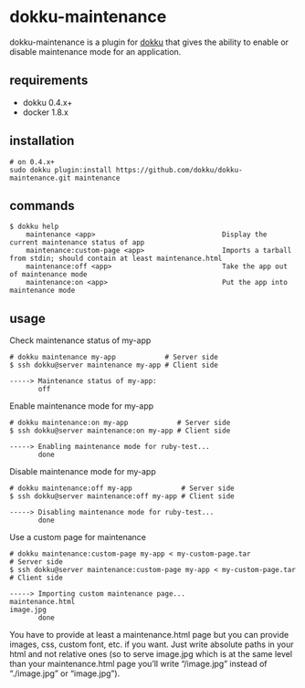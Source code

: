 # dokku-maintenance

dokku-maintenance is a plugin for [dokku](https://github.com/progrium/dokku) that gives the ability to enable or disable maintenance mode for an application.

## requirements

- dokku 0.4.x+
- docker 1.8.x

## installation

```shell
# on 0.4.x+
sudo dokku plugin:install https://github.com/dokku/dokku-maintenance.git maintenance
```

## commands

```
$ dokku help
    maintenance <app>                               Display the current maintenance status of app
    maintenance:custom-page <app>                   Imports a tarball from stdin; should contain at least maintenance.html
    maintenance:off <app>                           Take the app out of maintenance mode
    maintenance:on <app>                            Put the app into maintenance mode
```

## usage

Check maintenance status of my-app

```
# dokku maintenance my-app            # Server side
$ ssh dokku@server maintenance my-app # Client side

-----> Maintenance status of my-app:
       off
```

Enable maintenance mode for my-app

```
# dokku maintenance:on my-app            # Server side
$ ssh dokku@server maintenance:on my-app # Client side

-----> Enabling maintenance mode for ruby-test...
       done
```

Disable maintenance mode for my-app

```
# dokku maintenance:off my-app            # Server side
$ ssh dokku@server maintenance:off my-app # Client side

-----> Disabling maintenance mode for ruby-test...
       done
```

Use a custom page for maintenance

```
# dokku maintenance:custom-page my-app < my-custom-page.tar            # Server side
$ ssh dokku@server maintenance:custom-page my-app < my-custom-page.tar # Client side

-----> Importing custom maintenance page...
maintenance.html
image.jpg
       done
```

You have to provide at least a maintenance.html page but you can provide images, css, custom font, etc. if you want. Just write absolute paths in your html and not relative ones (so to serve image.jpg which is at the same level than your maintenance.html page you’ll write “/image.jpg” instead of “./image.jpg” or “image.jpg”).
